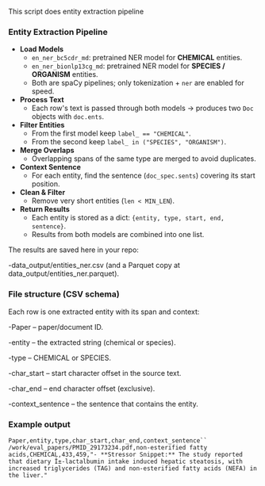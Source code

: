 This script does entity extraction pipeline

###  Entity Extraction Pipeline

-   **Load Models**
    -   `en_ner_bc5cdr_md`: pretrained NER model for **CHEMICAL**
        entities.
    -   `en_ner_bionlp13cg_md`: pretrained NER model for **SPECIES /
        ORGANISM** entities.
    -   Both are spaCy pipelines; only tokenization + `ner` are enabled
        for speed.
-   **Process Text**
    -   Each row's text is passed through both models → produces two
        `Doc` objects with `doc.ents`.
-   **Filter Entities**
    -   From the first model keep `label_ == "CHEMICAL"`.
    -   From the second keep `label_ in ("SPECIES", "ORGANISM")`.
-   **Merge Overlaps**
    -   Overlapping spans of the same type are merged to avoid
        duplicates.
-   **Context Sentence**
    -   For each entity, find the sentence (`doc_spec.sents`) covering
        its start position.
-   **Clean & Filter**
    -   Remove very short entities (`len < MIN_LEN`).
-   **Return Results**
    -   Each entity is stored as a dict:
        `{entity, type, start, end, sentence}`.
    -   Results from both models are combined into one list.

The results are saved here in your repo:

-data_output/entities_ner.csv (and a Parquet copy at data_output/entities_ner.parquet).

### File structure (CSV schema)

Each row is one extracted entity with its span and context:

-Paper – paper/document ID.

-entity – the extracted string (chemical or species).

-type – CHEMICAL or SPECIES.

-char_start – start character offset in the source text.

-char_end – end character offset (exclusive).

-context_sentence – the sentence that contains the entity.

### Example output


`Paper,entity,type,char_start,char_end,context_sentence``				
/work/eval_papers/PMID_29173234.pdf,non-esterified fatty acids,CHEMICAL,433,459,"- **Stressor Snippet:** The study reported that dietary Î±-lactalbumin intake induced hepatic steatosis, with increased triglycerides (TAG) and non-esterified fatty acids (NEFA) in the liver."				
`